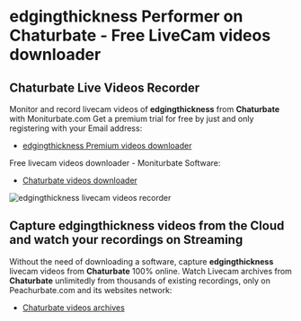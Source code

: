 # edgingthickness Performer on Chaturbate - Free LiveCam videos downloader

## Chaturbate Live Videos Recorder

Monitor and record livecam videos of **edgingthickness** from **Chaturbate** with Moniturbate.com
Get a premium trial for free by just and only registering with your Email address:
* [edgingthickness Premium videos downloader](https://moniturbate.com/request-demo-licence-key.html)

Free livecam videos downloader - Moniturbate Software:
* [Chaturbate videos downloader](https://moniturbate.com/moniturbate-download-software.html)

![edgingthickness livecam videos recorder](https://peachurnet.com/templates/moniturbate-software.png)


## Capture edgingthickness videos from the Cloud and watch your recordings on Streaming

Without the need of downloading a software, capture **edgingthickness** livecam videos from **Chaturbate** 100% online.
Watch Livecam archives from **Chaturbate** unlimitedly from thousands of existing recordings, only on Peachurbate.com and its websites network:
* [Chaturbate videos archives](https://peachurnet.com/)
